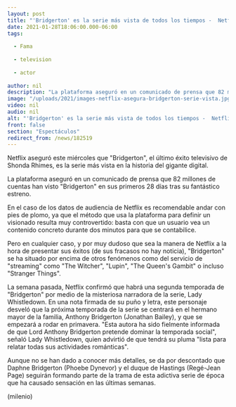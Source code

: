 ```yaml
---
layout: post
title: "'Bridgerton' es la serie más vista de todos los tiempos -  Netflix"
date: 2021-01-28T18:06:00.000-06:00
tags:
  
  - Fama
  
  - television
  
  - actor
  
author: nil
description: "La plataforma aseguró en un comunicado de prensa que 82 millones de cuentas han visto Bridgerton en sus primeros 28 días tras su fantástico estreno. "
image: "/uploads/2021/images-netflix-asegura-bridgerton-serie-vista.jpg"
video: nil
audio: nil
alt: "'Bridgerton' es la serie más vista de todos los tiempos -  Netflix"
front: false
section: "Espectáculos"
redirect_from: /news/182519
---
```


Netflix aseguró este miércoles que "Bridgerton", el último éxito televisivo de Shonda Rhimes, es la serie más vista en la historia del gigante digital. 

La plataforma aseguró en un comunicado de prensa que 82 millones de cuentas han visto "Bridgerton" en sus primeros 28 días tras su fantástico estreno.  

En el caso de los datos de audiencia de Netflix es recomendable andar con pies de plomo, ya que el método que usa la plataforma para definir un visionado resulta muy controvertido: basta con que un usuario vea un contenido concreto durante dos minutos para que se contabilice. 

Pero en cualquier caso, y por muy dudoso que sea la manera de Netflix a la hora de presentar sus éxitos (de sus fracasos no hay noticia), "Bridgerton" se ha situado por encima de otros fenómenos como del servicio de "streaming" como "The Witcher", "Lupin", "The Queen's Gambit" o incluso "Stranger Things". 

La semana pasada, Netflix confirmó que habrá una segunda temporada de "Bridgerton" por medio de la misteriosa narradora de la serie, Lady Whistledown. 
En una nota firmada de su puño y letra, este personaje desveló que la próxima temporada de la serie se centrará en el hermano mayor de la familia, Anthony Bridgerton (Jonathan Bailey), y que se empezará a rodar en primavera. 
"Esta autora ha sido fielmente informada de que Lord Anthony Bridgerton pretende dominar la temporada social", señaló Lady Whistledown, quien advirtió de que tendrá su pluma "lista para relatar todas sus actividades románticas". 

Aunque no se han dado a conocer más detalles, se da por descontado que Daphne Bridgerton (Phoebe Dynevor) y el duque de Hastings (Regé-Jean Page) seguirán formando parte de la trama de esta adictiva serie de época que ha causado sensación en las últimas semanas. 

(milenio)